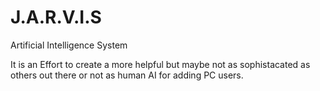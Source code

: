 # J.A.R.V.I.S
Artificial Intelligence System

It is an Effort to create a more helpful but maybe not as sophistacated as others out there or not as human AI for adding PC users.
